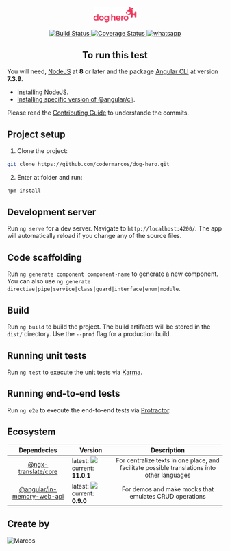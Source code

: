 <p align="center">
  <a href="https://www.doghero.com.br/" target="_blank" rel="noopener noreferrer">
    <img width="100" src="src/assets/images/group-5@3x.png" alt="Dog Hero Logo">
  </a>
</p>

<p align="center">
  <a href="https://circleci.com/gh/vuejs/vue/tree/dev">
    <img src="https://img.shields.io/circleci/project/github/vuejs/vue/dev.svg" alt="Build Status">
  </a>
  <a href="https://codecov.io/github/vuejs/vue?branch=dev">
    <img src="https://img.shields.io/codecov/c/github/vuejs/vue/dev.svg" alt="Coverage Status">
  </a>
  <a href="https://wa.me/5511971353293">
    <img src="https://img.shields.io/badge/chat-on%20whatsapp-7289da.svg" alt="whatsapp">
  </a>
  <br>
</p>

<h2 align="center">To run this test</h2>

You will need, [NodeJS](https://nodejs.org/en/download/) at **8** or later and the package [Angular CLI](https://github.com/angular/angular-cli) at version **7.3.9**.

- [Installing NodeJS](https://nodejs.org/en/download/package-manager/).
- [Installing specific version of @angular/cli](https://www.npmjs.com/package/@angular/cli#install-specific-version-example-611).

Please read the [Contributing Guide](CONTRIBUTING.md) to understande the commits.

## Project setup

1. Clone the project:

```bash
git clone https://github.com/codermarcos/dog-hero.git
```

2. Enter at folder and run:

```bash
npm install
```

## Development server

Run `ng serve` for a dev server. Navigate to `http://localhost:4200/`. The app will automatically reload if you change any of the source files.

## Code scaffolding

Run `ng generate component component-name` to generate a new component. You can also use `ng generate directive|pipe|service|class|guard|interface|enum|module`.

## Build

Run `ng build` to build the project. The build artifacts will be stored in the `dist/` directory. Use the `--prod` flag for a production build.

## Running unit tests

Run `ng test` to execute the unit tests via [Karma](https://karma-runner.github.io).

## Running end-to-end tests

Run `ng e2e` to execute the end-to-end tests via [Protractor](http://www.protractortest.org/).

## Ecosystem

<table>
  <thead>
    <tr>
      <th>Dependecies</th>
      <th>Version</th>
      <th>Description</th>
    </tr>
  </thead>
  <tbody>
    <tr>
      <td align="center" valign="middle">
        <a href="/ngx-translate/core" target="_blank">@ngx-translate/core</a>
      </td>
      <td>
      latest: <img src="https://badge.fury.io/js/%40ngx-translate%2Fcore.svg"/>
      current: <b>11.0.1</b>
      </td>
      <td align="center" valign="middle">
        For centralize texts in one place, and facilitate possible translations into other languages
      </td>
    </tr>
    <tr>
      <td align="center" valign="middle">
        <a href="/angular/in-memory-web-api" target="_blank">@angular/in-memory-web-api</a>
      </td>
      <td>
      latest: <img src="https://badge.fury.io/js/%40in-memory-web-api.svg"/>
      current: <b>0.9.0</b>
      </td>
      <td align="center" valign="middle">
        For demos and make mocks that emulates CRUD operations
      </td>
    </tr>
  </tbody>
</table>

## Create by

![Marcos](https://avatars3.githubusercontent.com/u/12430365?s=100)
